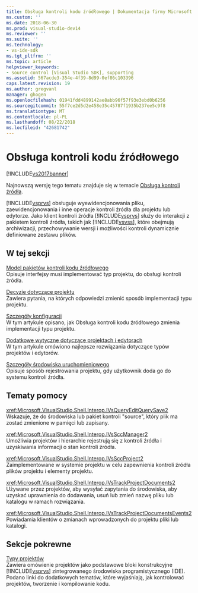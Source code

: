 ```yaml
---
title: Obsługa kontroli kodu źródłowego | Dokumentacja firmy Microsoft
ms.custom: ''
ms.date: 2018-06-30
ms.prod: visual-studio-dev14
ms.reviewer: ''
ms.suite: ''
ms.technology:
- vs-ide-sdk
ms.tgt_pltfrm: ''
ms.topic: article
helpviewer_keywords:
- source control [Visual Studio SDK], supporting
ms.assetid: 567acde3-354e-4f39-8d99-0ef86c103396
caps.latest.revision: 19
ms.author: gregvanl
manager: ghogen
ms.openlocfilehash: 01941fdd4899142ae8abb96f57f93e3ebd0b6256
ms.sourcegitcommit: 55f7ce2d5d2e458e35c45787f1935b237ee5c9f8
ms.translationtype: MT
ms.contentlocale: pl-PL
ms.lasthandoff: 08/22/2018
ms.locfileid: "42681742"
---
```

# <a name="supporting-source-control"></a>Obsługa kontroli kodu źródłowego
[!INCLUDE[vs2017banner](../../includes/vs2017banner.md)]

Najnowszą wersję tego tematu znajduje się w temacie [Obsługa kontroli źródła](https://docs.microsoft.com/visualstudio/extensibility/internals/supporting-source-control).  
  
[!INCLUDE[vsprvs](../../includes/vsprvs-md.md)] obsługuje wyewidencjonowania pliku, zaewidencjonowania i inne operacje kontroli źródła dla projektu lub edytorze. Jako klient kontroli źródła [!INCLUDE[vsprvs](../../includes/vsprvs-md.md)] służy do interakcji z pakietem kontroli źródła, takich jak [!INCLUDE[vsvss](../../includes/vsvss-md.md)], które obejmują archiwizacji, przechowywanie wersji i możliwości kontroli dynamicznie definiowane zestawu plików.  
  
## <a name="in-this-section"></a>W tej sekcji  
 [Model pakietów kontroli kodu źródłowego](../../extensibility/internals/model-for-source-control-packages.md)  
 Opisuje interfejsy musi implementować typ projektu, do obsługi kontroli źródła.  
  
 [Decyzje dotyczące projektu](../../extensibility/internals/source-control-design-decisions.md)  
 Zawiera pytania, na których odpowiedzi zmienić sposób implementacji typu projektu.  
  
 [Szczegóły konfiguracji](../../extensibility/internals/source-control-configuration-details.md)  
 W tym artykule opisano, jak Obsługa kontroli kodu źródłowego zmienia implementacji typu projektu.  
  
 [Dodatkowe wytyczne dotyczące projektach i edytorach](../../extensibility/internals/additional-source-control-guidelines-for-projects-and-editors.md)  
 W tym artykule omówiono najlepsze rozwiązania dotyczące typów projektów i edytorów.  
  
 [Szczegóły środowiska uruchomieniowego](../../extensibility/internals/source-control-runtime-details.md)  
 Opisuje sposób rejestrowania projektu, gdy użytkownik doda go do systemu kontroli źródła.  
  
## <a name="reference"></a>Tematy pomocy  
 <xref:Microsoft.VisualStudio.Shell.Interop.IVsQueryEditQuerySave2>  
 Wskazuje, że do środowiska lub pakiet kontroli "source", który plik ma zostać zmienione w pamięci lub zapisany.  
  
 <xref:Microsoft.VisualStudio.Shell.Interop.IVsSccManager2>  
 Umożliwia projektów i hierarchie rejestrują się z kontroli źródła i uzyskiwania informacji o stan kontroli źródła.  
  
 <xref:Microsoft.VisualStudio.Shell.Interop.IVsSccProject2>  
 Zaimplementowane w systemie projektu w celu zapewnienia kontroli źródła plików projektu i elementy projektu.  
  
 <xref:Microsoft.VisualStudio.Shell.Interop.IVsTrackProjectDocuments2>  
 Używane przez projektów, aby wysyłać zapytania do środowiska, aby uzyskać uprawnienia do dodawania, usuń lub zmień nazwę pliku lub katalogu w ramach rozwiązania.  
  
 <xref:Microsoft.VisualStudio.Shell.Interop.IVsTrackProjectDocumentsEvents2>  
 Powiadamia klientów o zmianach wprowadzonych do projektu pliki lub katalogi.  
  
## <a name="related-sections"></a>Sekcje pokrewne  
 [Typy projektów](../../extensibility/internals/project-types.md)  
 Zawiera omówienie projektów jako podstawowe bloki konstrukcyjne [!INCLUDE[vsprvs](../../includes/vsprvs-md.md)] zintegrowanego środowiska programistycznego (IDE). Podano linki do dodatkowych tematów, które wyjaśniają, jak kontrolować projektów, tworzenie i kompilowanie kodu.

